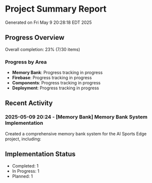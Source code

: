 # Project Summary Report

Generated on Fri May  9 20:28:18 EDT 2025

## Progress Overview

Overall completion: 23% (7/30 items)

### Progress by Area

- **Memory Bank**: Progress tracking in progress
- **Firebase**: Progress tracking in progress
- **Components**: Progress tracking in progress
- **Deployment**: Progress tracking in progress

## Recent Activity

### 2025-05-09 20:24 - [Memory Bank] Memory Bank System Implementation

Created a comprehensive memory bank system for the AI Sports Edge project, including:


## Implementation Status

- Completed: 1
- In Progress: 1
- Planned: 1

